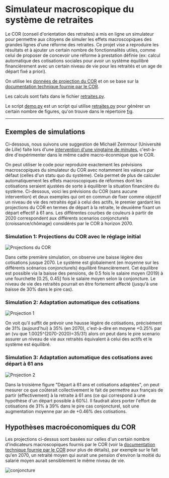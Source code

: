 # Simulateur macroscopique du système de retraites

Le COR (conseil d'orientation des retraites) a mis en ligne un simulateur pour permettre aux citoyens de simuler les effets macroscopiques des grandes lignes d'une réforme des retraites.
Ce projet vise a reproduire les résultats et à ajouter un certain nombre de fonctionnalités utiles, comme celui de proposer de concevoir une réforme à prestation définie (ex: calcul automatique des cotisations sociales pour avoir un système équilibré financièrement avec un certain niveau de vie pour les retraités et un age de départ fixé a priori).

On utilise les [données de projection du COR](https://www.cor-retraites.fr/simulateur/fileProjection.json) et on se base sur la [documentation technique fournie par le COR](https://www.cor-retraites.fr/simulateur/img/pdf/Documentation_technique_vf.pdf).

Les calculs sont faits dans le fichier [retraites.py](https://github.com/brunoscherrer/retraites/blob/master/retraites.py).

Le script [demo.py](https://github.com/brunoscherrer/retraites/blob/master/demo.py) est un script qui utilise [retraites.py](https://github.com/brunoscherrer/retraites/blob/master/retraites.py) pour générer un certain nombre de figures, qu'on trouve dans le répertoire [fig](https://github.com/brunoscherrer/retraites/blob/master/retraites.py).

---

## Exemples de simulations

Ci-dessous, nous suivons une suggestion de Michaël Zemmour (Université de Lille) faite lors d'une [intervention d'une vingtaine de minutes](https://www.youtube.com/watch?v=f0EZ9KJmeLA&t=346s), c'est-à-dire d'expérimenter dans le même cadre macro-éconmique que le COR. 

On peut utiliser le code pour reproduire exactement les prévisions macroscopiques du simulateur du COR avec notamment les valeurs par défaut (celles d'un statu quo du système).
Cela permet de plus de calculer automatiquement les effets macroscopiques de réformes dont les cotisations seraient ajustées de sorte à équilibrer la situation financière du système. Ci-dessous, voici les prévisions du COR (sans aucune intervention) et deux exemples qui ont en commun de fixer comme objectif un niveau de vie des retraités égal à celui des actifs, le premier gardant les projections du COR en termes de départ à la retraite, le deuxième fixant un départ effectif à 61 ans. Les différentes courbes de couleurs à partir de 2020 correspondent aux différents scenarios conjoncturels (croissance/chômage) considérés par le COR à horizon 2070.

### Simulation 1: Projections du COR avec le réglage initial

![Projections du COR](./fig/cor.jpg) 

Dans cette première simulation, on observe une baisse légère des cotisations jusque 2070. Le système est globalement (en moyenne sur les différents scénarios conjoncturels) équilibré financièrement. Cet équilibre est possible via la baisse des pensions, de 0.5 fois le salaire moyen (2019) à une fourchette [0.25, 0.45] fois le salaire moyen selon la conjoncture. Le niveau de vie des retraités pourrait en être fortement affecté (jusqu'à une baisse de 30% dans le pire cas).

### Simulation 2: Adaptation automatique des cotisations

![Projection 1](./fig/cotisations.jpg)

On voit qu'il suffit de prévoir une hausse légère de cotisations, précisément de 31% (aujourd'hui) à 35% (en 2070), c'est-à-dire en moyene +0.25% par an (vu que 1.0025^(2070-2020)=35/31) alors on peut dans le pire scenario assurer un niveau de vie aux retraités équivalent à celui des actifs et le système est équilibré.

### Simulation 3: Adaptation automatique des cotisations avec départ à 61 ans

![Projection 2](./fig/61ans.jpg)

Dans la troisième figure "Départ à 61 ans et cotisations adaptées", on peut mesurer ce que coûterait collectivement le fait de permettre aux français de partir (effectivement) à la retraite à 61 ans (ce qui correspond à une hypothèse d'un départ possible à 60%). Il faudrait alors porter l'effort de cotisations de 31% à 39% dans le pire cas conjoncturel, soit une augmentation moyenne par an de +0.46% des cotisations.


## Hypothèses macroéconomiques du COR

Les projections ci-dessus sont basées sur celles d'un certain nombre d'indicateurs macroscopiques fournis par le COR (voir la [documentation technique fournie par le COR](https://www.cor-retraites.fr/simulateur/img/pdf/Documentation_technique_vf.pdf) pour plus de détails), par exemple sur le fait qu'en 2070, un retraité moyen qui aurait une pension d'environ la moitié du salarié moyen aurait sensiblement le même niveau de vie.

![conjoncture](./fig/conjoncture.jpg)
